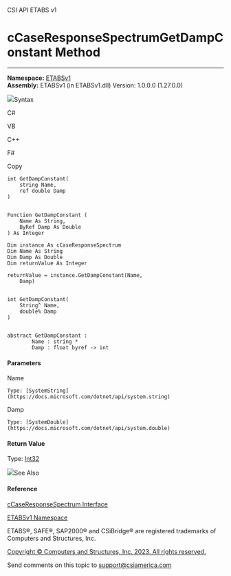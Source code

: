 ﻿

CSI API ETABS v1

# cCaseResponseSpectrumGetDampConstant Method  
  
---  
  
**Namespace:** [ETABSv1](2780f1b8-2033-5289-2298-1cdb2a7508d9.htm)  
**Assembly:** ETABSv1 (in ETABSv1.dll) Version: 1.0.0.0 (1.27.0.0)

![](../icons/SectionExpanded.png)Syntax

C#

VB

C++

F#

Copy

    
    
    int GetDampConstant(
    	string Name,
    	ref double Damp
    )
    
    
    Function GetDampConstant ( 
    	Name As String,
    	ByRef Damp As Double
    ) As Integer
    
    Dim instance As cCaseResponseSpectrum
    Dim Name As String
    Dim Damp As Double
    Dim returnValue As Integer
    
    returnValue = instance.GetDampConstant(Name, 
    	Damp)
    
    
    int GetDampConstant(
    	String^ Name, 
    	double% Damp
    )
    
    
    abstract GetDampConstant : 
            Name : string * 
            Damp : float byref -> int 
    

#### Parameters

Name

    Type: [SystemString](https://docs.microsoft.com/dotnet/api/system.string)  

Damp

    Type: [SystemDouble](https://docs.microsoft.com/dotnet/api/system.double)  

#### Return Value

Type: [Int32](https://docs.microsoft.com/dotnet/api/system.int32)

![](../icons/SectionExpanded.png)See Also

#### Reference

[cCaseResponseSpectrum Interface](f7256d7e-b1fc-de3c-58c2-7283a518e9a1.htm)

[ETABSv1 Namespace](2780f1b8-2033-5289-2298-1cdb2a7508d9.htm)

ETABS®, SAFE®, SAP2000® and CSiBridge® are registered trademarks of Computers
and Structures, Inc.  

[Copyright © Computers and Structures, Inc. 2023. All rights
reserved.](http://www.csiamerica.com)

Send comments on this topic to
[support@csiamerica.com](mailto:support%40csiamerica.com?Subject=CSI%20API%20ETABS%20v1)

